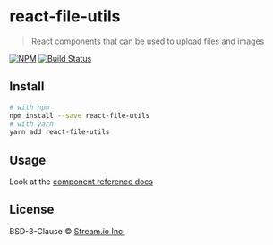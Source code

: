 # react-file-utils

> React components that can be used to upload files and images

[![NPM](https://img.shields.io/npm/v/react-activity-feed.svg)](https://www.npmjs.com/package/react-activity-feed)
[![Build Status](https://travis-ci.com/GetStream/react-file-utils.svg?branch=master)](https://travis-ci.com/GetStream/react-file-utils)

## Install

```bash
# with npm
npm install --save react-file-utils
# with yarn
yarn add react-file-utils
```

## Usage

Look at the [component reference docs](https://getstream.github.io/react-activity-feed/)

## License

BSD-3-Clause © [Stream.io Inc.](https://getstream.io)
